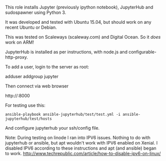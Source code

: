 This role installs Jupyter (previously ipython notebook), JupyterHub and sudospawner using Python 3.
 
It was developed and tested with Ubuntu 15.04, but should work on any recent Ubuntu or Debian.

This was tested on Scaleways (scaleway.com) and Digital Ocean. So it *does* work on ARM!

JupyterHub is installed as per instructions, with node.js and configurable-http-proxy.

To add a user, login to the server as root:

adduser <username>
addgroup <username> jupyter

Then connect via web browser

http://<ip address>:8000

For testing use this:

    ansible-playbook ansible-jupyterhub/test/test.yml -i ansible-jupyterhub/test/hosts

And configure jupyterhub your ssh/config file.

Note: During testing on linode I ran into IPV6 issues. Nothing to do with jupyterhub
or ansible, but apt wouldn't work with IPV6 enabled on Xenial. I disabled IPV6 according
to these instructions and apt (and ansible) began to work. 
http://www.techrepublic.com/article/how-to-disable-ipv6-on-linux/
